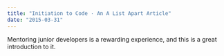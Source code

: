 ```yaml
---
title: "Initiation to Code · An A List Apart Article"
date: "2015-03-31"
---
```


Mentoring junior developers is a rewarding experience, and this is a great introduction to it.
